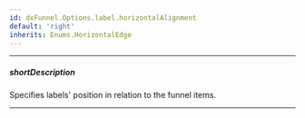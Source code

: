 ```yaml
---
id: dxFunnel.Options.label.horizontalAlignment
default: 'right'
inherits: Enums.HorizontalEdge
---
```

---
##### shortDescription
Specifies labels' position in relation to the funnel items.

---
<!-- Description goes here -->